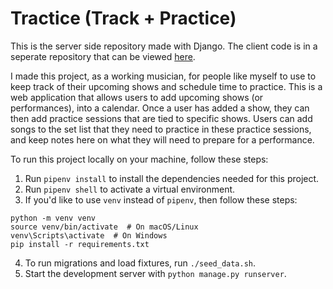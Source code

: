 # Tractice (Track + Practice)

This is the server side repository made with Django. The client code is in a seperate repository that can be viewed [here](https://github.com/zmosher4/tractice_client).

I made this project, as a working musician, for people like myself to use to keep track of their upcoming shows and schedule time to practice. This is a web application that allows users to add upcoming shows (or performances), into a calendar. Once a user has added a show, they can then add practice sessions that are tied to specific shows. Users can add songs to the set list that they need to practice in these practice sessions, and keep notes here on what they will need to prepare for a performance.

To run this project locally on your machine, follow these steps:

1. Run `pipenv install` to install the dependencies needed for this project.
2. Run `pipenv shell` to activate a virtual environment.
3. If you'd like to use `venv` instead of `pipenv`, then follow these steps:
```
python -m venv venv
source venv/bin/activate  # On macOS/Linux
venv\Scripts\activate  # On Windows
pip install -r requirements.txt
```
4. To run migrations and load fixtures, run `./seed_data.sh`.
5. Start the development server with `python manage.py runserver`.
